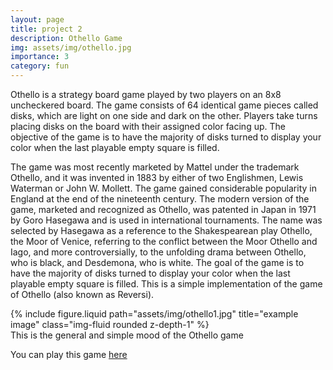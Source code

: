 ```yaml
---
layout: page
title: project 2
description: Othello Game
img: assets/img/othello.jpg
importance: 3
category: fun
---
```


Othello is a strategy board game played by two players on an 8x8 uncheckered board. The game consists of 64 identical game pieces called disks, which are light on one side and dark on the other. Players take turns placing disks on the board with their assigned color facing up. The objective of the game is to have the majority of disks turned to display your color when the last playable empty square is filled.


The game was most recently marketed by Mattel under the trademark Othello, and it was invented in 1883 by either of two Englishmen, Lewis Waterman or John W. Mollett. The game gained considerable popularity in England at the end of the nineteenth century. The modern version of the game, marketed and recognized as Othello, was patented in Japan in 1971 by Goro Hasegawa and is used in international tournaments. The name was selected by Hasegawa as a reference to the Shakespearean play Othello, the Moor of Venice, referring to the conflict between the Moor Othello and Iago, and more controversially, to the unfolding drama between Othello, who is black, and Desdemona, who is white. The goal of the game is to have the majority of disks turned to display your color when the last playable empty square is filled.
This is a simple implementation of the game of Othello (also known as Reversi).


<div class="row">
    <div class="col-sm mt-3 mt-md-0">
        {% include figure.liquid path="assets/img/othello1.jpg" title="example image" class="img-fluid rounded z-depth-1" %}
    </div>
</div>
<div class="caption">
    This is the general and simple mood of the Othello game
</div>

You can play this game [here](https://www.eothello.com/)
